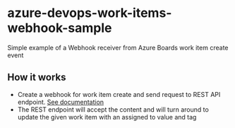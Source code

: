 # azure-devops-work-items-webhook-sample
Simple example of a Webhook receiver from Azure Boards work item create event

## How it works
- Create a webhook for work item create and send request to REST API endpoint. [See documentation](https://docs.microsoft.com/en-us/azure/devops/service-hooks/services/webhooks?view=azure-devops)
- The REST endpoint will accept the content and will turn around to update the given work item with an assigned to value and tag


